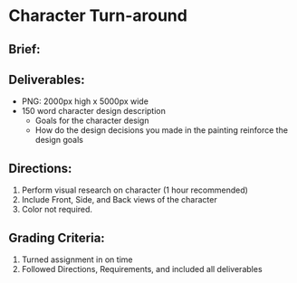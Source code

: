 # Character Turn-around

## Brief:

## **Deliverables:**

* PNG: 2000px high x 5000px wide
* 150 word character design description
  * Goals for the character design
  * How do the design decisions you made in the painting reinforce the design goals

## Directions:

1. Perform visual research on character \(1 hour recommended\)
2. Include Front, Side, and Back views of the character
3. Color not required.

## Grading Criteria:

1. Turned assignment in on time
2. Followed Directions, Requirements, and included all deliverables



